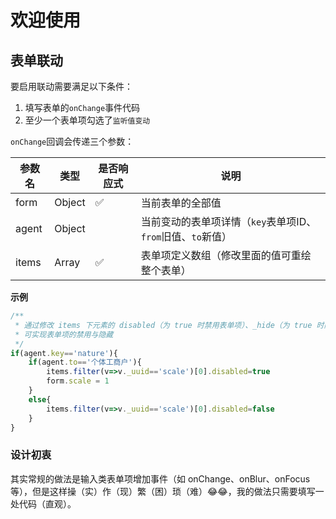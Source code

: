 # 欢迎使用

## 表单联动

要启用联动需要满足以下条件：

1. 填写表单的`onChange`事件代码
2. 至少一个表单项勾选了`监听值变动`

`onChange`回调会传递三个参数：

参数名|类型|是否响应式|说明
-|-|-|-
form|Object|✅|当前表单的全部值
agent|Object||当前变动的表单项详情（`key`表单项ID、`from`旧值、`to`新值）
items|Array|✅|表单项定义数组（修改里面的值可重绘整个表单）

**示例**

```js
/**
 * 通过修改 items 下元素的 disabled（为 true 时禁用表单项）、_hide（为 true 时隐藏）
 * 可实现表单项的禁用与隐藏
 */ 
if(agent.key=='nature'){
    if(agent.to=='个体工商户'){
        items.filter(v=>v._uuid=='scale')[0].disabled=true
        form.scale = 1
    }
    else{
        items.filter(v=>v._uuid=='scale')[0].disabled=false
    }
}
```

### 设计初衷

其实常规的做法是输入类表单项增加事件（如 onChange、onBlur、onFocus 等），但是这样操（实）作（现）繁（困）琐（难）😂😂，我的做法只需要填写一处代码（直观）。
